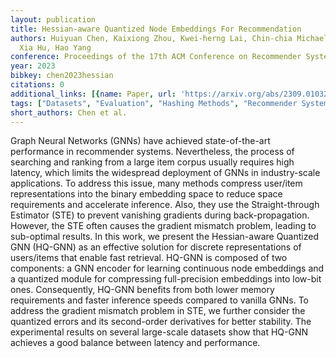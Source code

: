 ```yaml
---
layout: publication
title: Hessian-aware Quantized Node Embeddings For Recommendation
authors: Huiyuan Chen, Kaixiong Zhou, Kwei-herng Lai, Chin-chia Michael Yeh, Yan Zheng,
  Xia Hu, Hao Yang
conference: Proceedings of the 17th ACM Conference on Recommender Systems
year: 2023
bibkey: chen2023hessian
citations: 0
additional_links: [{name: Paper, url: 'https://arxiv.org/abs/2309.01032'}]
tags: ["Datasets", "Evaluation", "Hashing Methods", "Recommender Systems", "Scalability"]
short_authors: Chen et al.
---
```

Graph Neural Networks (GNNs) have achieved state-of-the-art performance in
recommender systems. Nevertheless, the process of searching and ranking from a
large item corpus usually requires high latency, which limits the widespread
deployment of GNNs in industry-scale applications. To address this issue, many
methods compress user/item representations into the binary embedding space to
reduce space requirements and accelerate inference. Also, they use the
Straight-through Estimator (STE) to prevent vanishing gradients during
back-propagation. However, the STE often causes the gradient mismatch problem,
leading to sub-optimal results.
  In this work, we present the Hessian-aware Quantized GNN (HQ-GNN) as an
effective solution for discrete representations of users/items that enable fast
retrieval. HQ-GNN is composed of two components: a GNN encoder for learning
continuous node embeddings and a quantized module for compressing
full-precision embeddings into low-bit ones. Consequently, HQ-GNN benefits from
both lower memory requirements and faster inference speeds compared to vanilla
GNNs. To address the gradient mismatch problem in STE, we further consider the
quantized errors and its second-order derivatives for better stability. The
experimental results on several large-scale datasets show that HQ-GNN achieves
a good balance between latency and performance.
